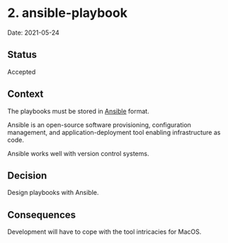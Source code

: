 # 2. ansible-playbook

Date: 2021-05-24

## Status

Accepted

## Context

The playbooks must be stored in [Ansible]() format.

Ansible is an open-source software provisioning, configuration management, and application-deployment tool enabling infrastructure as code.


Ansible works well with version control systems.

## Decision

Design playbooks with Ansible.

## Consequences

Development will have to cope with the tool intricacies for MacOS.

